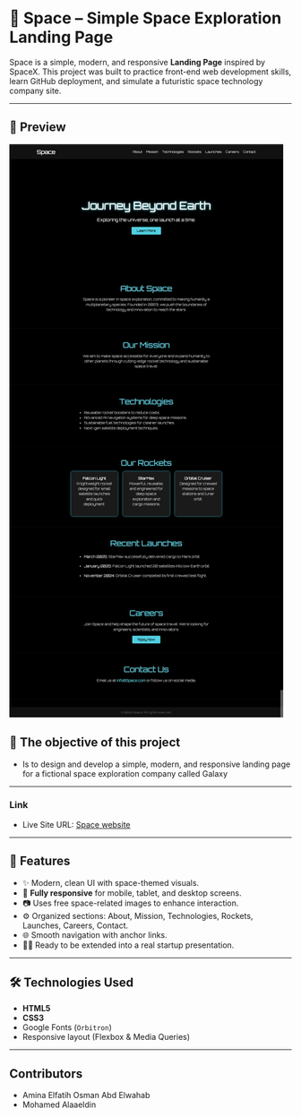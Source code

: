 # 🚀 Space – Simple Space Exploration Landing Page

Space is a simple, modern, and responsive **Landing Page** inspired by SpaceX. This project was built to practice front-end web development skills, learn GitHub deployment, and simulate a futuristic space technology company site.

---

## 📸 Preview

![Preview Screenshot](./design/space.jpg)

## 🎯 The objective of this project 

- Is to design and develop a simple, modern, and responsive landing page for a fictional space exploration company called Galaxy

---

### Link

- Live Site URL: [Space website](https://minalfatih.github.io/Space-Journey-Beyond-Earth/)

---

## 🧩 Features

- ✨ Modern, clean UI with space-themed visuals.
- 📱 **Fully responsive** for mobile, tablet, and desktop screens.
- 📷 Uses free space-related images to enhance interaction.
- ⚙️ Organized sections: About, Mission, Technologies, Rockets, Launches, Careers, Contact.
- 🌐 Smooth navigation with anchor links.
- 🧑‍🚀 Ready to be extended into a real startup presentation.

---

## 🛠️ Technologies Used

- **HTML5**
- **CSS3**
- Google Fonts (`Orbitron`)
- Responsive layout (Flexbox & Media Queries)

---

## Contributors
- Amina Elfatih Osman Abd Elwahab
- Mohamed Alaaeldin
